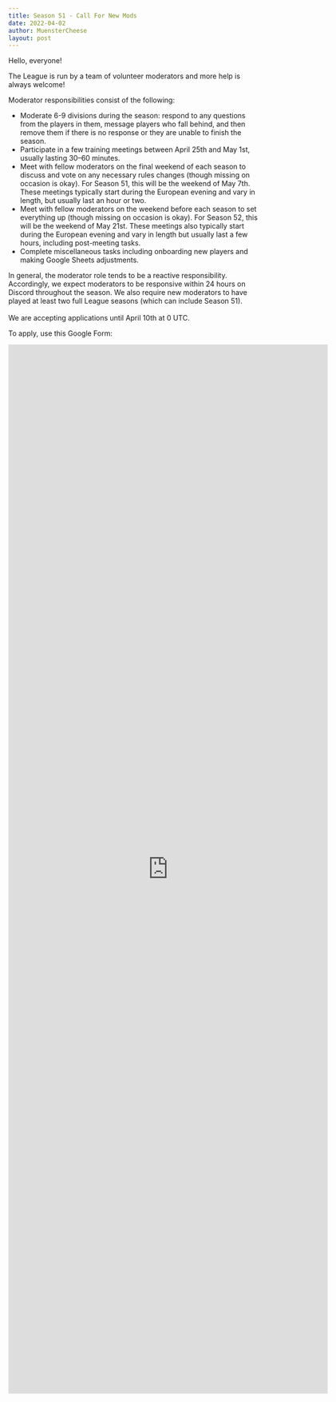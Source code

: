 ```yaml
---
title: Season 51 - Call For New Mods
date: 2022-04-02
author: MuensterCheese
layout: post
---
```

Hello, everyone!

The League is run by a team of volunteer moderators and more help is always welcome!

Moderator responsibilities consist of the following:

- Moderate 6-9 divisions during the season: respond to any questions from the players in them, message players who fall behind, and then remove them if there is no response or they are unable to finish the season.
- Participate in a few training meetings between April 25th and May 1st, usually lasting 30–60 minutes.
- Meet with fellow moderators on the final weekend of each season to discuss and vote on any necessary rules changes (though missing on occasion is okay). For Season 51, this will be the weekend of May 7th. These meetings typically start during the European evening and vary in length, but usually last an hour or two.
- Meet with fellow moderators on the weekend before each season to set everything up (though missing on occasion is okay). For Season 52, this will be the weekend of May 21st. These meetings also typically start during the European evening and vary in length but usually last a few hours, including post-meeting tasks.
- Complete miscellaneous tasks including onboarding new players and making Google Sheets adjustments.

In general, the moderator role tends to be a reactive responsibility. Accordingly, we expect moderators to be responsive within 24 hours on Discord throughout the season. We also require new moderators to have played at least two full League seasons (which can include Season 51).\
\
We are accepting applications until April 10th at 0 UTC.

To apply, use this Google Form:

<iframe src="https://docs.google.com/forms/d/e/1FAIpQLSfHYL3ZJ8ayYy6mlbiQwBAoZzyMAAzPJYDx8cBOhg4mc2gMhg/viewform?embedded=true" width="640" height="2100" frameborder="0" marginheight="0" marginwidth="0">Loading…</iframe>